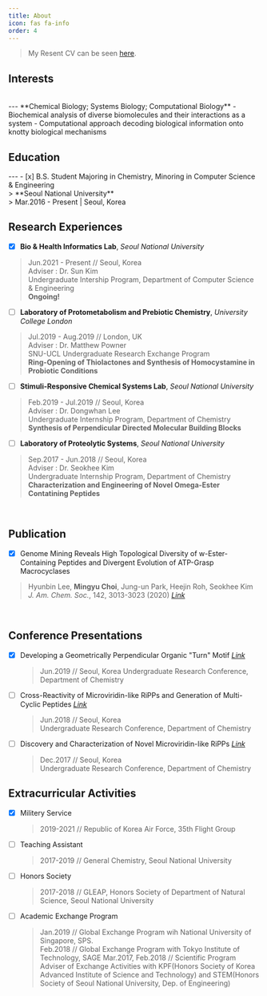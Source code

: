 ```yaml
---
title: About
icon: fas fa-info
order: 4
---
```


> My Resent CV can be seen [here](https://github.com/Chemgyu/chemgyu.github.io/blob/master/PDFfiles/CV_MinGyu_Choi.pdf).<br>

<h2>Interests</h2><br>
---
**Chemical Biology; Systems Biology; Computational Biology**
- Biochemical analysis of diverse biomolecules and their interactions as a system
- Computational approach decoding biological information onto knotty biological mechanisms

<h2>Education</h2>
---
- [x] B.S. Student Majoring in Chemistry, Minoring in Computer Science & Engineering<br>
> **Seoul National University**<br>
> Mar.2016 - Present | Seoul, Korea
<br>

Research Experiences</h2>
---
- [x] **Bio & Health Informatics Lab**, *Seoul National University*
 > Jun.2021 - Present // Seoul, Korea<br>
 > Adviser : Dr. Sun Kim<br>
 > Undergraduate Intership Program, Department of Computer Science & Engineering<br>
 > **Ongoing!**
- [ ] **Laboratory of Protometabolism and Prebiotic Chemistry**, *University College London*
 > Jul.2019 - Aug.2019 // London, UK<br>
 > Adviser : Dr. Matthew Powner<br>
 > SNU-UCL Undergraduate Research Exchange Program<br>
 > **Ring-Opening of Thiolactones and Synthesis of Homocystamine in Probiotic Conditions**
- [ ] **Stimuli-Responsive Chemical Systems Lab**, *Seoul National University*
 > Feb.2019 - Jul.2019 // Seoul, Korea<br>
 > Adviser : Dr. Dongwhan Lee<br>
 > Undergraduate Internship Program, Department of Chemistry<br>
 > **Synthesis of Perpendicular Directed Molecular Building Blocks**
- [ ] **Laboratory of Proteolytic Systems**, *Seoul National University*
 > Sep.2017 - Jun.2018 // Seoul, Korea<br>
 > Adviser : Dr. Seokhee Kim<br>
 > Undergraduate Internship Program, Department of Chemistry<br>
 > **Characterization and Engineering of Novel Omega-Ester Contatining Peptides**
<br>

Publication</h2>
---
- [x] Genome Mining Reveals High Topological Diversity of w-Ester-Containing Peptides and Divergent Evolution of ATP-Grasp Macrocyclases
> Hyunbin Lee, **Mingyu Choi**, Jung-un Park, Heejin Roh, Seokhee Kim<br>
> *J. Am. Chem. Soc.*, 142, 3013-3023 (2020) *[Link](https://pubs.acs.org/doi/abs/10.1021/jacs.9b12076)*
<br>

Conference Presentations</h2>
---
- [x] Developing a Geometrically Perpendicular Organic "Turn" Motif *[Link](https://github.com/Chemgyu/chemgyu.github.io/blob/master/PDFfiles/Developing%20a%20Geometrically%20Perpendicullar%20Organic%20%22Turn%22%20Motif.pdf)*<bf>
  > Jun.2019 // Seoul, Korea<bf>
  > Undergraduate Research Conference, Department of Chemistry
- [ ] Cross-Reactivity of Microviridin-like RiPPs and Generation of Multi-Cyclic Peptides *[Link](https://github.com/Chemgyu/chemgyu.github.io/blob/master/PDFfiles/Cross-Reactivity%20of%20Mv-like%20RiPPs%20and%20Generation%20of%20Multi-Cyclic%20Peptides.pdf)*<bf>
  > Jun.2018 // Seoul, Korea<br>
  > Undergraduate Research Conference, Department of Chemistry
- [ ] Discovery and Characterization of Novel Microviridin-like RiPPs *[Link](https://github.com/Chemgyu/chemgyu.github.io/blob/master/PDFfiles/Discovery%20and%20Characterization%20of%20Novel%20Mv-like%20RiPPs.pdf)*
  > Dec.2017 // Seoul, Korea<br>
  > Undergraduate Research Conference, Department of Chemistry
  
Extracurricular Activities</h2>
---
- [x] Militery Service
  > 2019-2021 // Republic of Korea Air Force, 35th Flight Group
- [ ] Teaching Assistant
  > 2017-2019 // General Chemistry, Seoul National University
- [ ] Honors Society
  > 2017-2018 // GLEAP, Honors Society of Department of Natural Science, Seoul National University
- [ ] Academic Exchange Program
  > Jan.2019 // Global Exchange Program wih National University of Singapore, SPS.<br>
  > Feb.2018 // Global Exchange Program with Tokyo Institute of Technology, SAGE
  > Mar.2017, Feb.2018 // Scientific Program Adviser of Exchange Activities with KPF(Honors Society of Korea Advanced Institute of Science and Technology) and STEM(Honors Society of Seoul National University, Dep. of Engineering)

